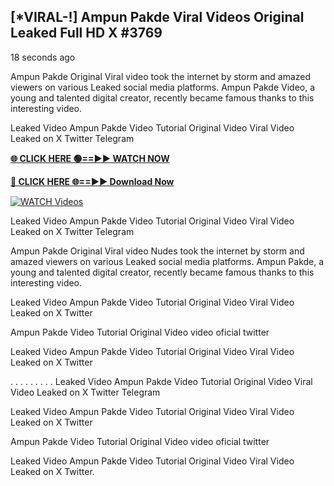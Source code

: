 ## [*VIRAL-!] Ampun Pakde Viral Videos Original Leaked Full HD X #3769

18 seconds ago

Ampun Pakde Original Viral video took the internet by storm and amazed viewers on various Leaked social media platforms. Ampun Pakde Video, a young and talented digital creator, recently became famous thanks to this interesting video.

Leaked Video Ampun Pakde Video Tutorial Original Video Viral Video Leaked on X Twitter Telegram

**[🌐 CLICK HERE 🟢==►► WATCH NOW](https://russelviper69.blogspot.com/p/valo-video.html)**

**[🔴 CLICK HERE 🌐==►► Download Now](https://russelviper69.blogspot.com/p/valo-video.html)**

[![WATCH Videos](https://i.imgur.com/dJHk4Zq.gif)](https://russelviper69.blogspot.com/p/valo-video.html)

Leaked Video Ampun Pakde Video Tutorial Original Video Viral Video Leaked on X Twitter Telegram

Ampun Pakde Original Viral video Nudes took the internet by storm and amazed viewers on various Leaked social media platforms. Ampun Pakde, a young and talented digital creator, recently became famous thanks to this interesting video.

Leaked Video Ampun Pakde Video Tutorial Original Video Viral Video Leaked on X Twitter

Ampun Pakde Video Tutorial Original Video video oficial twitter

Leaked Video Ampun Pakde Video Tutorial Original Video Viral Video Leaked on X Twitter

. . . . . . . . . Leaked Video Ampun Pakde Video Tutorial Original Video Viral Video Leaked on X Twitter Telegram

Leaked Video Ampun Pakde Video Tutorial Original Video Viral Video Leaked on X Twitter

Ampun Pakde Video Tutorial Original Video video oficial twitter

Leaked Video Ampun Pakde Video Tutorial Original Video Viral Video Leaked on X Twitter.
